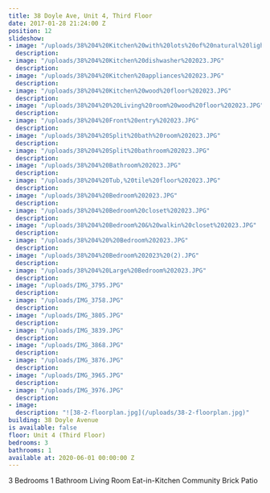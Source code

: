 ```yaml
---
title: 38 Doyle Ave, Unit 4, Third Floor
date: 2017-01-28 21:24:00 Z
position: 12
slideshow:
- image: "/uploads/38%204%20Kitchen%20with%20lots%20of%20natural%20light%202023.JPG"
  description: 
- image: "/uploads/38%204%20Kitchen%20dishwasher%202023.JPG"
  description: 
- image: "/uploads/38%204%20Kitchen%20appliances%202023.JPG"
  description: 
- image: "/uploads/38%204%20Kitchen%20wood%20floor%202023.JPG"
  description: 
- image: "/uploads/38%204%20%20Living%20room%20wood%20floor%202023.JPG"
  description: 
- image: "/uploads/38%204%20Front%20entry%202023.JPG"
  description: 
- image: "/uploads/38%204%20Split%20bath%20room%202023.JPG"
  description: 
- image: "/uploads/38%204%20Split%20bathroom%202023.JPG"
  description: 
- image: "/uploads/38%204%20Bathroom%202023.JPG"
  description: 
- image: "/uploads/38%204%20Tub,%20tile%20floor%202023.JPG"
  description: 
- image: "/uploads/38%204%20Bedroom%202023.JPG"
  description: 
- image: "/uploads/38%204%20Bedroom%20closet%202023.JPG"
  description: 
- image: "/uploads/38%204%20Bedroom%20&%20walkin%20closet%202023.JPG"
  description: 
- image: "/uploads/38%204%20%20Bedroom%202023.JPG"
  description: 
- image: "/uploads/38%204%20Bedroom%202023%20(2).JPG"
  description: 
- image: "/uploads/38%204%20Large%20Bedroom%202023.JPG"
  description: 
- image: "/uploads/IMG_3795.JPG"
  description: 
- image: "/uploads/IMG_3758.JPG"
  description: 
- image: "/uploads/IMG_3805.JPG"
  description: 
- image: "/uploads/IMG_3839.JPG"
  description: 
- image: "/uploads/IMG_3868.JPG"
  description: 
- image: "/uploads/IMG_3876.JPG"
  description: 
- image: "/uploads/IMG_3965.JPG"
  description: 
- image: "/uploads/IMG_3976.JPG"
  description: 
- image: 
  description: "![38-2-floorplan.jpg](/uploads/38-2-floorplan.jpg)"
building: 38 Doyle Avenue
is available: false
floor: Unit 4 (Third Floor)
bedrooms: 3
bathrooms: 1
available at: 2020-06-01 00:00:00 Z
---
```


3 Bedrooms
1 Bathroom
Living Room
Eat-in-Kitchen
Community Brick Patio
